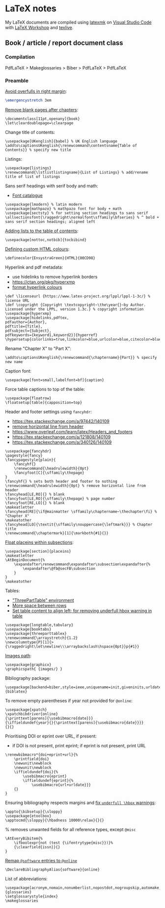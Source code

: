 # LaTeX notes

My LaTeX documents are compiled using [latexmk](https://ctan.org/pkg/latexmk) on [Visual Studio Code](https://code.visualstudio.com/) with [LaTeX Workshop](https://marketplace.visualstudio.com/items?itemName=James-Yu.latex-workshop) and [texlive](https://tug.org/texlive/).

## Book / article / report document class

### Compilation

PdfLaTeX > Makeglossaries > Biber > PdfLaTeX > PdfLaTeX

### Preamble 

[Avoid overfulls in right margin](https://tex.stackexchange.com/a/391321/140109): 

```latex
\emergencystretch 3em 
```

[Remove blank pages after chapters](https://tex.stackexchange.com/a/334126/140109):

```
\documentclass[11pt,openany]{book}
\let\cleardoublepage=\clearpage
```

Change title of contents:

```
\usepackage[UKenglish]{babel} % UK English language
\addto\captionsUKenglish{\renewcommand\contentsname{Table of Contents}} % specify new title
```

Listings:

```
\usepackage{listings}
\renewcommand{\lstlistlistingname}{List of Listings} % add/rename title of list of listings
```

Sans serif headings with serif body and math:

* [Font catalogue](http://www.tug.dk/FontCatalogue/)

```
\usepackage{lmodern} % latin modern 	
\usepackage{mathpazo} % mathpazo font for body + math
\usepackage{sectsty} % for setting section headings to sans serif
\allsectionsfont{\raggedright\normalfont\sffamily\bfseries} % ^ bold + sans serif section headings; aligned left
```

[Adding lists to the table of contents](https://ctan.org/pkg/tocbibind):

```
\usepackage[nottoc,notbib]{tocbibind}
```

[Defining custom HTML colours](https://htmlcolorcodes.com/color-names/):

```
\definecolor{EnsystraGreen}{HTML}{00CD98}
```

Hyperlink and pdf metadata:

* use hidelinks to remove hyperlink borders
* https://ctan.org/pkg/hyperxmp
* [format hyperlink colours](https://www.overleaf.com/learn/latex/hyperlinks)

```
\def \licenseurl {https://www.latex-project.org/lppl/lppl-1-3c/} % license URL
\def \copyright {Copyright \textcopyright~\the\year{}~by Author. Licensed under the LPPL, version 1.3c.} % copyright information
\usepackage{hyperxmp}
\usepackage[hidelinks,pdftex,
pdfauthor={Author},
pdftitle={Title},
pdfsubject={Subject},
pdfkeywords={keyword1,keyword2}]{hyperref}
\hypersetup{colorlinks=true,linkcolor=blue,urlcolor=blue,citecolor=blue,pdfcopyright=\copyright,pdflicenseurl=\licenseurl,pdfcontactemail=email@mail.com}
```
Rename "Chapter X" to "Part X":

```
\addto\captionsUKenglish{\renewcommand{\chaptername}{Part}} % specify new name
```

Caption font:

```
\usepackage[font=small,labelfont=bf]{caption} 
```

Force table captions to top of the table:

```
\usepackage{floatrow}  
\floatsetup[table]{capposition=top}
```

Header and footer settings using `fancyhdr`:

* https://tex.stackexchange.com/a/97442/140109
* [remove horizontal line from header](https://tex.stackexchange.com/a/13897/140109)
* https://www.overleaf.com/learn/latex/Headers_and_footers 
* https://tex.stackexchange.com/a/121808/140109
* https://tex.stackexchange.com/a/340126/140109

```
\usepackage{fancyhdr} 
\pagestyle{fancy}
\fancypagestyle{plain}{
	\fancyhf{}
	\renewcommand{\headrulewidth}{0pt}
	\fancyfoot[C]{\sffamily\thepage}
}
\fancyhf{} % sets both header and footer to nothing
\renewcommand{\headrulewidth}{0pt} % remove horizontal line from header 
\fancyhead[LE,RO]{} % blank
\fancyfoot[LE,RO]{\sffamily\thepage} % page number
\fancyfoot[RE,LO]{} % blank
\makeatletter
\fancyhead[RE]{\if@mainmatter \sffamily\chaptername~\thechapter\fi} % "Chapter X"
\makeatother
\fancyhead[LO]{\textit{\sffamily\nouppercase{\leftmark}}} % Chapter title
\renewcommand{\chaptermark}[1]{\markboth{#1}{}}
```

[Float placeins within subsections](https://tex.stackexchange.com/a/118667/140109):

```
\usepackage[section]{placeins} 
\makeatletter
\AtBeginDocument{%
	\expandafter\renewcommand\expandafter\subsection\expandafter{%
		\expandafter\@fb@secFB\subsection
	}
}
\makeatother
```

Tables:

* ["ThreePartTable" environment](https://tex.stackexchange.com/a/209851/140109)
* [More space between rows](https://www.inf.ethz.ch/personal/markusp/teaching/guides/guide-tables.pdf)
* [Set table content to align left; for removing underfull hbox warning in table](https://tex.stackexchange.com/a/275310/140109)

```
\usepackage{longtable,tabulary}  
\usepackage{booktabs} 
\usepackage{threeparttablex}
\renewcommand{\arraystretch}{1.2}
\newcolumntype{P}[1]{>{\raggedright\let\newline\\\arraybackslash\hspace{0pt}}p{#1}} 
```

[Images path](https://www.overleaf.com/learn/latex/How_to_Write_a_Thesis_in_LaTeX_(Part_1):_Basic_Structure):

```
\usepackage{graphicx}
\graphicspath{ {images/} }
```

Bibliography package:

```
\usepackage[backend=biber,style=ieee,uniquename=init,giveninits,urldate=long]{biblatex}
```

To remove empty parentheses if year not provided for `@online`:

```
\usepackage{xpatch} 
\xpatchbibdriver{online}
{\printtext[parens]{\usebibmacro{date}}}
{\iffieldundef{year}{}{\printtext[parens]{\usebibmacro{date}}}}
{}{} 
```

Prioritising DOI or eprint over URL, if present:

* if DOI is not present, print eprint; if eprint is not present, print URL

```
\renewbibmacro*{doi+eprint+url}{%
	\printfield{doi}
	\newunit\newblock
	\newunit\newblock
	\iffieldundef{doi}{%
		\usebibmacro{eprint}
		\iffieldundef{eprint}{%
			\usebibmacro{url+urldate}}}
	{}
}
```

Ensuring bibliography respects margins and [fix `underfull \hbox` warnings](https://tex.stackexchange.com/a/10928/140109):

```
\appto{\bibsetup}{\sloppy} 
\usepackage{etoolbox}
\apptocmd{\sloppy}{\hbadness 10000\relax}{}{} 
```

% removes unwanted fields for all reference types, except `@misc`

```
\AtEveryBibitem{%
	\ifboolexpr{not (test {\ifentrytype{misc}})}%
	{\clearfield{issn}}{}
}
```

[Remap `@software` entries to `@online`](https://tex.stackexchange.com/a/325255/140109)

```
\DeclareBibliographyAlias{software}{online}
```

List of abbreviations:

```
\usepackage[acronym,nomain,nonumberlist,nopostdot,nogroupskip,automake,toc]{glossaries} 
\setglossarystyle{index}
\makeglossaries 
```